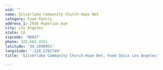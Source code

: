 ```yaml
---
uid: ''
name: Silverlake Community Church-Hope Net
category: Food Pantry
address_1: 2930 Hyperion Ave
city: Los Angeles
state: CA
zipcode: '90027'
phone: 323.663.3151
latitude: '34.1098951'
longitude: '-118.2702749'
title: 'Silverlake Community Church-Hope Net, Food Oasis Los Angeles'

---
```

